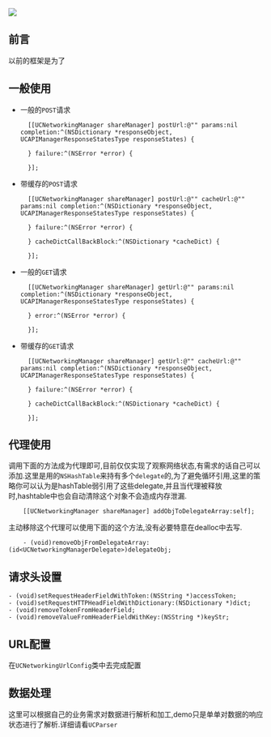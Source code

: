 
![](https://github.com/RPGLiker/UCNetworking/blob/master/Resource/%E3%83%A6%E3%83%8B%E3%82%B3%E3%83%BC%E3%83%B3%E3%82%AC%E3%83%B3%E3%83%80%E3%83%A0.jpeg)

## 前言

以前的框架是为了

## 一般使用

- 一般的`POST`请求

   	    [[UCNetworkingManager shareManager] postUrl:@"" params:nil completion:^(NSDictionary *responseObject, UCAPIManagerResponseStatesType responseStates) {
            
        } failure:^(NSError *error) {
            
        }];
        
- 带缓存的`POST`请求

        [[UCNetworkingManager shareManager] postUrl:@"" cacheUrl:@"" params:nil completion:^(NSDictionary *responseObject, UCAPIManagerResponseStatesType responseStates) {

        } failure:^(NSError *error) {

        } cacheDictCallBackBlock:^(NSDictionary *cacheDict) {

        }];
        
- 一般的`GET`请求

    	[[UCNetworkingManager shareManager] getUrl:@"" params:nil completion:^(NSDictionary *responseObject, UCAPIManagerResponseStatesType responseStates) {
            
        } error:^(NSError *error) {
            
        }];
        
        
- 带缓存的`GET`请求
 
    	[[UCNetworkingManager shareManager] getUrl:@"" cacheUrl:@"" params:nil completion:^(NSDictionary *responseObject, UCAPIManagerResponseStatesType responseStates) {
    	
        } failure:^(NSError *error) {
        
        } cacheDictCallBackBlock:^(NSDictionary *cacheDict) {
        
        }];
        
## 代理使用

调用下面的方法成为代理即可,目前仅仅实现了观察网络状态,有需求的话自己可以添加.这里是用的`NSHashTable`来持有多个`delegate`的,为了避免循环引用,这里的策略你可以认为是hashTable弱引用了这些delegate,并且当代理被释放时,hashtable中也会自动清除这个对象不会造成内存泄漏.

  		[[UCNetworkingManager shareManager] addObjToDelegateArray:self];
  		
主动移除这个代理可以使用下面的这个方法,没有必要特意在dealloc中去写.

		- (void)removeObjFromDelegateArray:(id<UCNetworkingManagerDelegate>)delegateObj;

## 请求头设置

	- (void)setRequestHeaderFieldWithToken:(NSString *)accessToken;
    - (void)setRequestHTTPHeadFieldWithDictionary:(NSDictionary *)dict;
    - (void)removeTokenFromHeaderField;
    - (void)removeValueFromHeaderFieldWithKey:(NSString *)keyStr;

## URL配置

在`UCNetworkingUrlConfig`类中去完成配置

## 数据处理

这里可以根据自己的业务需求对数据进行解析和加工,demo只是单单对数据的响应状态进行了解析.详细请看`UCParser`